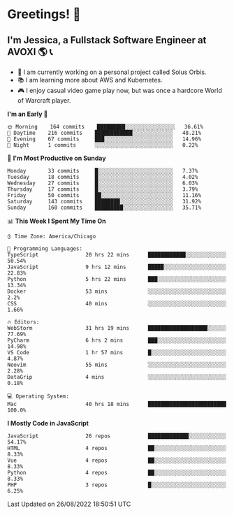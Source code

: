 # Greetings! 🧠

## I'm Jessica, a Fullstack Software Engineer at AVOXI 🌎 📞

- 🌟 I am currently working on a personal project called Solus Orbis.
- 📚 I am learning more about AWS and Kubernetes.
- 🎮 I enjoy casual video game play now, but was once a hardcore World of Warcraft player.

<!--START_SECTION:waka-->
**I'm an Early 🐤** 

```text
🌞 Morning    164 commits    █████████░░░░░░░░░░░░░░░░   36.61% 
🌆 Daytime    216 commits    ████████████░░░░░░░░░░░░░   48.21% 
🌃 Evening    67 commits     ███░░░░░░░░░░░░░░░░░░░░░░   14.96% 
🌙 Night      1 commits      ░░░░░░░░░░░░░░░░░░░░░░░░░   0.22%

```
📅 **I'm Most Productive on Sunday** 

```text
Monday       33 commits     █░░░░░░░░░░░░░░░░░░░░░░░░   7.37% 
Tuesday      18 commits     █░░░░░░░░░░░░░░░░░░░░░░░░   4.02% 
Wednesday    27 commits     █░░░░░░░░░░░░░░░░░░░░░░░░   6.03% 
Thursday     17 commits     █░░░░░░░░░░░░░░░░░░░░░░░░   3.79% 
Friday       50 commits     ██░░░░░░░░░░░░░░░░░░░░░░░   11.16% 
Saturday     143 commits    ████████░░░░░░░░░░░░░░░░░   31.92% 
Sunday       160 commits    █████████░░░░░░░░░░░░░░░░   35.71%

```


📊 **This Week I Spent My Time On** 

```text
⌚︎ Time Zone: America/Chicago

💬 Programming Languages: 
TypeScript               20 hrs 22 mins      ████████████░░░░░░░░░░░░░   50.54% 
JavaScript               9 hrs 12 mins       █████░░░░░░░░░░░░░░░░░░░░   22.83% 
Python                   5 hrs 22 mins       ███░░░░░░░░░░░░░░░░░░░░░░   13.34% 
Docker                   53 mins             ░░░░░░░░░░░░░░░░░░░░░░░░░   2.2% 
CSS                      40 mins             ░░░░░░░░░░░░░░░░░░░░░░░░░   1.66%

🔥 Editors: 
WebStorm                 31 hrs 19 mins      ███████████████████░░░░░░   77.69% 
PyCharm                  6 hrs 2 mins        ███░░░░░░░░░░░░░░░░░░░░░░   14.98% 
VS Code                  1 hr 57 mins        █░░░░░░░░░░░░░░░░░░░░░░░░   4.87% 
Neovim                   55 mins             ░░░░░░░░░░░░░░░░░░░░░░░░░   2.28% 
DataGrip                 4 mins              ░░░░░░░░░░░░░░░░░░░░░░░░░   0.18%

💻 Operating System: 
Mac                      40 hrs 18 mins      █████████████████████████   100.0%

```

**I Mostly Code in JavaScript** 

```text
JavaScript               26 repos            █████████████░░░░░░░░░░░░   54.17% 
HTML                     4 repos             ██░░░░░░░░░░░░░░░░░░░░░░░   8.33% 
Vue                      4 repos             ██░░░░░░░░░░░░░░░░░░░░░░░   8.33% 
Python                   4 repos             ██░░░░░░░░░░░░░░░░░░░░░░░   8.33% 
PHP                      3 repos             █░░░░░░░░░░░░░░░░░░░░░░░░   6.25%

```



 Last Updated on 26/08/2022 18:50:51 UTC
<!--END_SECTION:waka-->

<!--
**jessikuh/jessikuh** is a ✨ _special_ ✨ repository because its `README.md` (this file) appears on your GitHub profile.

Here are some ideas to get you started:

- 🔭 I’m currently working on ...
- 🌱 I’m currently learning ...
- 👯 I’m looking to collaborate on ...
- 🤔 I’m looking for help with ...
- 💬 Ask me about ...
- 📫 How to reach me: ...
- 😄 Pronouns: ...
- ⚡ Fun fact: ...
-->
